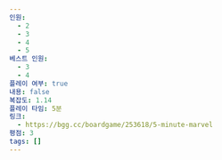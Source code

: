 ```yaml
---
인원:
  - 2
  - 3
  - 4
  - 5
베스트 인원:
  - 3
  - 4
플레이 여부: true
내용: false
복잡도: 1.14
플레이 타임: 5분
링크:
  - https://bgg.cc/boardgame/253618/5-minute-marvel
평점: 3
tags: []
---
```

